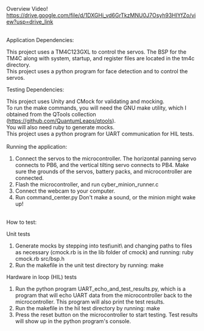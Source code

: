 Overview Video! <br />
https://drive.google.com/file/d/1DXGHi_vd6GrTkzMNU0J7Osyh93HIYfZo/view?usp=drive_link
<br /> <br /> 

Application Dependencies: 

This project uses a TM4C123GXL to control the servos. The BSP for the TM4C along with system, startup, and register files are located in the tm4c directory. <br /> 
This project uses a python program for face detection and to control the servos. 

Testing Dependencies:

This project uses Unity and CMock for validating and mocking. <br /> 
To run the make commands, you will need the GNU make utility, which I obtained from the QTools collection (https://github.com/QuantumLeaps/qtools). <br /> 
You will also need ruby to generate mocks. <br /> 
This project uses a python program for UART communication for HIL tests. <br />
<br />
Running the application: 
1. Connect the servos to the microcontroller. The horizontal panning servo connects to PB6, and the vertical tilting servo connects to PB4. Make sure the grounds of the servos, battery packs, and microcontroller are connected.
2. Flash the microcontroller, and run cyber_minion_runner.c
3. Connect the webcam to your computer.
4. Run command_center.py
Don't make a sound, or the minion might wake up!  
<br />
How to test: 

Unit tests
1. Generate mocks by stepping into test\unit\ and changing paths to files as necessary (cmock.rb is in the lib folder of cmock) and running:
ruby cmock.rb src/bsp.h
2. Run the makefile in the unit test directory by running: 
make

Hardware in loop (HIL) tests
1. Run the python program UART_echo_and_test_results.py, which is a program that will echo UART data from the microcontroller back to the microcontroller. This program will also print the test results. 
2. Run the makefile in the hil test directory by running: 
make
3. Press the reset button on the microcontroller to start testing. Test results will show up in the python program's console.
